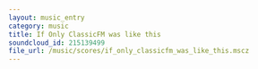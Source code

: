 ```yaml
---
layout: music_entry
category: music
title: If Only ClassicFM was like this
soundcloud_id: 215139499
file_url: /music/scores/if_only_classicfm_was_like_this.mscz
---
```

